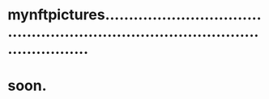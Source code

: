 # mynftpictures.......................................................................................................
# soon.
